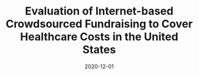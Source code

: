 ---
title: "Evaluation of Internet-based Crowdsourced Fundraising to Cover Healthcare Costs in the United States"
collection: publications
permalink: /publication/2020-GoFundMe
date: 2020-12-01
citation: 'Suveen Angraal, <b>Arun Zachariah</b>, Raaisa Raaisa, Rohan Khera, Praveen Rao, Harlan M Krumholz, and John A Spertus - &quot;Evaluation of Internet-based Crowdsourced Fundraising to Cover Healthcare Costs in the United States.&quot; <i>JAMA Network Open</i>,2020. (to appear)'
---